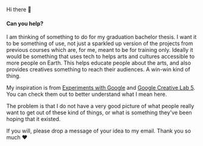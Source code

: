 Hi there 🙌

#### Can you help?

I am thinking of something to do for my graduation bachelor thesis. I want it to be something of use, not just a sparkled up version of the projects from previous courses which are, for me, meant to be for training only.
Ideally it would be something that uses tech to helps arts and cultures accessible to more people on Earth. This helps educate people about the arts, and also provides creatives something to reach their audiences. A win-win kind of thing.

My inspiration is from [Experiments with Google](https://experiments.withgoogle.com/) and [Google Creative Lab 5](https://www.creativelab5.com/). You can check them out to better understand what I mean here.

The problem is that I do not have a very good picture of what people really want to get out of these kind of things, or what is something they've been hoping that it existed.

If you will, please drop a message of your idea to my email. Thank you so much ❤️
